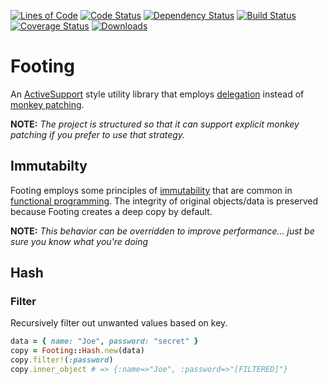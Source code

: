 [![Lines of Code](http://img.shields.io/badge/lines_of_code-87-brightgreen.svg?style=flat)](http://blog.codinghorror.com/the-best-code-is-no-code-at-all/)
[![Code Status](http://img.shields.io/codeclimate/github/hopsoft/footing.svg?style=flat)](https://codeclimate.com/github/hopsoft/footing)
[![Dependency Status](http://img.shields.io/gemnasium/hopsoft/footing.svg?style=flat)](https://gemnasium.com/hopsoft/footing)
[![Build Status](http://img.shields.io/travis/hopsoft/footing.svg?style=flat)](https://travis-ci.org/hopsoft/footing)
[![Coverage Status](https://img.shields.io/coveralls/hopsoft/footing.svg?style=flat)](https://coveralls.io/r/hopsoft/footing?branch=master)
[![Downloads](http://img.shields.io/gem/dt/footing.svg?style=flat)](http://rubygems.org/gems/footing)

# Footing

An [ActiveSupport](https://github.com/rails/rails/tree/master/activesupport)
style utility library that employs [delegation](https://en.wikipedia.org/wiki/Delegation_(programming))
instead of [monkey patching](https://en.wikipedia.org/wiki/Monkey_patch).

__NOTE:__ _The project is structured so that it can support explicit monkey patching if you prefer to use that strategy._

## Immutabilty

Footing employs some principles of [immutability](https://en.wikipedia.org/wiki/Immutable_object) that are common in
[functional programming](https://en.wikipedia.org/wiki/Functional_programming).
The integrity of original objects/data is preserved because Footing creates a deep copy by default.

__NOTE:__ _This behavior can be overridden to improve performance... just be sure you know what you're doing_

## Hash

### Filter

Recursively filter out unwanted values based on key.

```ruby
data = { name: "Joe", password: "secret" }
copy = Footing::Hash.new(data)
copy.filter!(:password)
copy.inner_object # => {:name=>"Joe", :password=>"[FILTERED]"}
```
